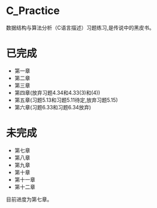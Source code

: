 # C_Practice
数据结构与算法分析（C语言描述）习题练习,是传说中的黑皮书。

# 已完成
+ 第一章
+ 第二章
+ 第三章
+ 第四章(放弃习题4.34和4.33(3)和(4))
+ 第五章(习题5.13和习题5.11待定,放弃习题5.15)
+ 第六章(习题6.33和习题6.34放弃)

# 未完成
+ 第七章
+ 第八章
+ 第九章
+ 第十章
+ 第十一章
+ 第十二章

目前进度为第七章。